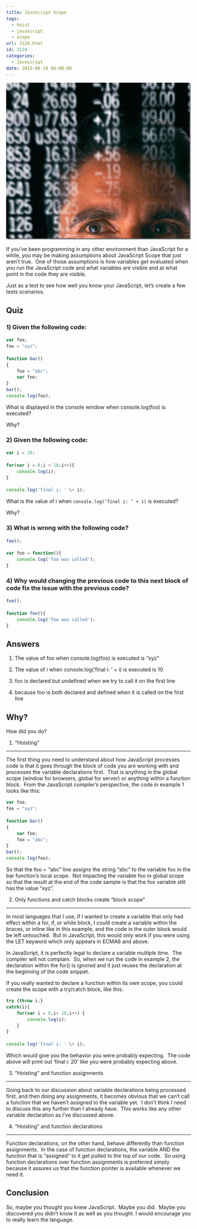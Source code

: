 ```yaml
---
title: JavaScript Scope
tags:
  - hoist
  - javascript
  - scope
url: 3124.html
id: 3124
categories:
  - Javascript
date: 2015-06-18 06:00:00
---
```


![ppl-men-060](/uploads/2015/06/ppl-men-060.jpg "ppl-men-060")

If you’ve been programming in any other environment than JavaScript for a while, you may be making assumptions about JavaScript Scope that just aren’t true.  One of those assumptions is how variables get evaluated when you run the JavaScript code and what variables are visible and at what point in the code they are visible.

Just as a test to see how well you know your JavaScript, let’s create a few tests scenarios.

<!-- more -->

Quiz
----

### 1) Given the following code:

``` javascript
var foo;
foo = "xyz";

function bar()
{
    foo = "abc";
    var foo;
}
bar();
console.log(foo);
```

What is displayed in the console window when console.log(foo) is executed?

Why?

### 2) Given the following code:

``` javascript
var i = 20;

for(var i = 0;i < 10;i++){
    console.log(i);
}

console.log('final i: ' \+ i);
```

What is the value of i when `console.log(‘final i: ‘ + i)` is executed?

Why?

### 3) What is wrong with the following code?

``` javascript
foo();

var foo = function(){
    console.log('foo was called');
}
```

### 4) Why would changing the previous code to this next block of code fix the issue with the previous code?

``` javascript
foo();

function foo(){
    console.log('foo was called');
}
```

Answers
-------

1) The value of foo when console.log(foo) is executed is “xyz”

2) The value of i when console.log(‘final i: ‘ + i) is executed is 10

3) foo is declared but undefined when we try to call it on the first line

4) because foo is both declared and defined when it is called on the first line

Why?
----

How did you do?

1) “Hoisting”
-------------

The first thing you need to understand about how JavaScript processes code is that it goes through the block of code you are working with and processes the variable declarations first.  That is anything in the global scope (window for browsers, global for server) or anything within a function block.  From the JavaScript compiler’s perspective, the code in example 1 looks like this:

``` javascript
var foo;
foo = "xyz";

function bar()
{
    var foo;
    foo = "abc";
}
bar();
console.log(foo);
```

So that the foo = “abc” line assigns the string “abc” to the variable foo in the bar function’s local scope.  Not impacting the variable foo in global scope so that the result at the end of the code sample is that the foo variable still has the value “xyz”.

2) Only functions and catch blocks create “block scope”
-------------------------------------------------------

In most languages that I use, if I wanted to create a variable that only had effect within a for, if, or while block, I could create a variable within the braces, or inline like in this example, and the code in the outer block would be left untouched.  But in JavaScript, this would only work if you were using the LET keyword which only appears in ECMA6 and above.

In JavaScript, it is perfectly legal to declare a variable multiple time.  The compiler will not complain.  So, when we run the code in example 2, the declaration within the for() is ignored and it just reuses the declaration at the beginning of the code snippet.

If you really wanted to declare a function within its own scope, you could create the scope with a try/catch block, like this:

``` javascript
try {throw i;}
catch(i){
    for(var i = 0;i< 10;i++) {
        console.log(i);
    }
}

console.log('final i: ' \+ i);
```

Which would give you the behavior you were probably expecting.  The code above will print out ‘final i: 20’ like you were probably expecting above.

3) “Hoisting” and function assignments
--------------------------------------

Going back to our discussion about variable declarations being processed first, and then doing any assignments, it becomes obvious that we can’t call a function that we haven’t assigned to the variable yet.  I don’t think I need to discuss this any further than I already have.  This works like any other variable declaration as I’ve discussed above.

4) “Hoisting” and function declarations
---------------------------------------

Function declarations, on the other hand, behave differently than function assignments.  In the case of function declarations, the variable AND the function that is “assigned” to it get pulled to the top of our code.  So using function declarations over function assignments is preferred simply because it assures us that the function pointer is available whenever we need it.

Conclusion
----------

So, maybe you thought you knew JavaScript.  Maybe you did.  Maybe you discovered you didn’t know it as well as you thought. I would encourage you to really learn the language.
